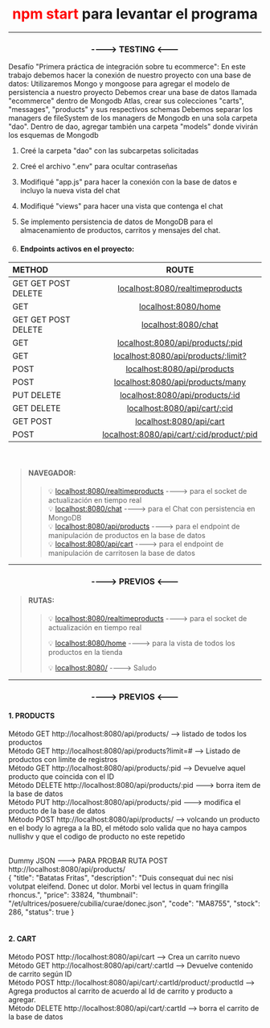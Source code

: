 

<h1  style="text-align:center" > <font color="red">npm start</font> para levantar el programa </h1> 

---

<h3  style="text-align:center" >----> TESTING <---</h3> 


   Desafío "Primera práctica de integración sobre tu ecommerce": 
   En este trabajo debemos hacer la conexión de nuestro proyecto con una base de datos: 
   Utilizaremos Mongo y mongoose para agregar el modelo de persistencia a nuestro proyecto
   Debemos crear una base de datos llamada "ecommerce" dentro de Mongodb Atlas, crear sus colecciones "carts", "messages", "products" y sus respectivos schemas 
   Debemos separar los managers de fileSystem de los managers de Mongodb en una sola carpeta "dao". Dentro de dao, agregar también una carpeta "models" donde vivirán los esquemas de Mongodb<br>
1. Creé la carpeta "dao" con las subcarpetas solicitadas
2. Creé el archivo ".env" para ocultar contraseñas
3. Modifiqué "app.js" para hacer la conexión con la base de datos e incluyo la nueva vista del chat
4. Modifiqué "views" para hacer una vista que contenga el chat
5. Se implemento persistencia de datos de MongoDB para el almacenamiento de productos, carritos y mensajes del chat.

  
6. #### Endpoints activos en el proyecto:

| METHOD              | ROUTE |
| :---------------- | :------: | 
| GET GET POST DELETE       |   <localhost:8080/realtimeproducts>  |
| GET            |    <localhost:8080/home>   | 
| GET GET POST DELETE    |  <localhost:8080/chat>   | 
| GET  |  <localhost:8080/api/products/:pid>   | 
| GET  |  <localhost:8080/api/products/:limit?>    | 
| POST  |  <localhost:8080/api/products>   | 
| POST |  <localhost:8080/api/products/many>   | 
| PUT DELETE |  <localhost:8080/api/products/:id>   |
| GET DELETE  |  <localhost:8080/api/cart/:cid>   |
| GET POST |  <localhost:8080/api/cart>   |
| POST |  <localhost:8080/api/cart/:cid/product/:pid>  |



<br>

> 
> #### NAVEGADOR: 
>
> 
>> :bulb: <localhost:8080/realtimeproducts> ----> para el socket de actualización en tiempo real  <br> 
>> :bulb: <localhost:8080/chat> ----> para el Chat con persistencia en MongoDB  <br> 
>>:bulb: <localhost:8080/api/products> ----> para el endpoint de manipulación de productos en la base de datos  <br> 
>>:bulb: <localhost:8080/api/cart> ----> para el endpoint de manipulación de carritosen la base de datos  <br> 
---

<h3  style="text-align:center" >----> PREVIOS <---</h3> 

> #### RUTAS:<br>
>
>> :bulb: <localhost:8080/realtimeproducts> ----> para el socket de actualización en tiempo real  <br> 
>>
>> :bulb: <localhost:8080/home> ----> para la vista de todos los productos en la tienda  <br>
>> 
>> :bulb: <localhost:8080/> ----> Saludo
  
---


<h3  style="text-align:center" >----> PREVIOS <---</h3> 

#### 1. PRODUCTS

Método GET http://localhost:8080/api/products/  --> listado de todos los productos<br>
Método GET http://localhost:8080/api/products?limit=# --> Listado de productos con limite de registros<br>
Método GET http://localhost:8080/api/products/:pid --> Devuelve aquel producto que coincida con el ID<br>
Método DELETE http://localhost:8080/api/products/:pid ---> borra item de la base de datos<br>
Método PUT  http://localhost:8080/api/products/:pid ---> modifica el producto de la base de datos<br>
Método POST http://localhost:8080/api/products/ --> volcando un producto en el body lo agrega a la BD, el método solo valida que no haya campos nullishv y que el codigo de producto no este repetido <br>
<br>

Dummy JSON ---> PARA PROBAR RUTA POST http://localhost:8080/api/products/<br>
 {
  "title": "Batatas Fritas",
  "description": "Duis consequat dui nec nisi volutpat eleifend. Donec ut dolor. Morbi vel lectus in quam fringilla rhoncus.",
  "price": 33824,
  "thumbnail": "/et/ultrices/posuere/cubilia/curae/donec.json",
  "code": "MA8755",
  "stock": 286,
  "status": true
 } <br>
<br>

#### 2. CART<br>

Método POST http://localhost:8080/api/cart --> Crea un carrito nuevo<br>
Método GET http://localhost:8080/api/cart/:cartId --> Devuelve contenido de carrito según ID<br>
Método POST http://localhost:8080/api/cart/:cartId/product/:productId --> Agrega productos al carrito de acuerdo al Id de carrito y producto a agregar.<br>
Método DELETE http://localhost:8080/api/cart/:cartId --> borra el carrito de la base de datos<br>


